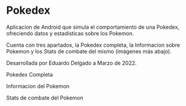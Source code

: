 # Pokedex
Aplicacion de Android que simula el comportamiento de una Pokedex, ofreciendo datos y estadísticas sobre los Pokemon.

Cuenta con tres apartados, la Pokedex completa, la Informacion sobre Pokemon y los Stats de combate del mismo (imágenes más abajo).

Desarrollada por Eduardo Delgado a Marzo de 2022.

Pokedex Completa


Informacion del Pokemon


Stats de combate del Pokemon
